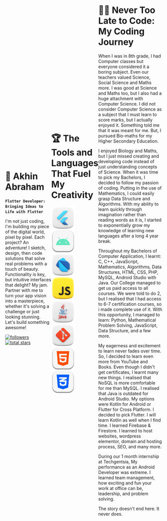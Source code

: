 <html>
   <body style="display:flex; justify-content:center;align-items:center;">
         <div>
   <h1>🎯 Akhin Abraham</h1>

**`Flutter Developer: Bringing Ideas to Life with Flutter`**

I'm not just coding, I'm building my piece of the digital world, pixel by pixel. Each project? An adventure! I sketch, design, then code solutions that solve real problems with a touch of beauty. Functionality is key, but intuitive interfaces that delight? My jam. Partner with me to turn your app vision into a masterpiece, whether it's solving a challenge or just looking stunning. Let's build something awesome!

   <p align="left">
      <a href="https://github.com/theakhinabraham?tab=followers">
         <img alt="followers" title="Follow me on Github" src="https://custom-icon-badges.demolab.com/github/followers/theakhinabraham?color=B9FBFF&labelColor=B9FBFF&style=for-the-badge&logo=person-add&label=Follow&logoColor=black"/>
      </a>
      <a href="https://github.com/theakhinabraham?tab=repositories&sort=stargazers">
         <img alt="total stars" title="Total stars on GitHub" src="https://custom-icon-badges.demolab.com/github/stars/theakhinabraham?color=B9FBFF&style=for-the-badge&labelColor=000000&logo=star"/>
      </a>
   </p>
<br>
</div>

<div>
   <h1>🏆 The Tools and Languages That Fuel My Creativity</h1>
   <img align="left" alt="Flutter" height=75px style="padding-right:10px;" src="/img/Flutter.png"/>
   <img align="left" alt="Android" height=75px style="padding-right:10px;" src="/img/Android.png"/>
   <img align="left" alt="Dart" height=75px style="padding-right:10px;" src="/img/Dart.png"/>
   <img align="left" alt="JavaScript" height=75px style="padding-right:10px;" src="/img/JavaScript.png"/>
   <img align="left" alt="Java" height=75px style="padding-right:10px;" src="/img/Java.png"/>
   <img align="left" alt="Git" height=75px style="padding-right:10px;" src="/img/Git.png"/>
   <img align="left" alt="HTML" height=75px style="padding-right:10px;" src="/img/HTML.png"/>
   <img align="left" alt="CSS" height=75px style="padding-right:10px;" src="/img/CSS.png"/>
   <br>
   <br>  
</div>    

<div>
   <h1>👨‍🚀 Never Too Late to Code: My Coding Journey</h1>

When I was in 8th grade, I had Computer classes but everyone considered it a boring subject. Even our teachers valued Science, Social Science and Maths more. I was good at Science and Maths too, but I also had a huge attachment with Computer Science. I did not consider Computer Science as a subject that I must learn to score marks, but I actually enjoyed it. Something told me that it was meant for me. But, I pursued Bio-maths for my Higher Secondary Education.

I enjoyed Biology and Maths, but I just missed creating and developing code instead of just understanding concepts of Science. When it was time to pick my Bachelors, I decided to follow my passion of coding. Putting in the use of Mathematics, I could easily grasp Data Structure and Algorithms. With my ability to learn quickly through imagination rather than reading words as it is, I started to exponentially grow my knowledge of learning new languages after a long 4 year break.

Throughout my Bachelors of Computer Application, I learnt: C, C++, JavaScript, Mathematics, Algorithms, Data Structures, HTML, CSS, PHP, MySQL, Android Studio with Java. Our College managed to get us paid access to all courses. We were told to do 2, but I realised that I had access to 6-7 certification courses, so i made complete use of it. With this opportunity, I managed to learn: Python, Mathematical Problem Solving, JavaScript, Data Structure, and a few more.

My eagerness and excitement to learn never fades over time. So, I decided to learn even more from YouTube and Books. Even though I didn't get certificates, I learnt many new things. I realised that NoSQL is more comfortable for me than MySQL. I realised that Java is outdated for Android Studio. My options were Kotlin for Android or Flutter for Cross Platform. I decided to pick Flutter. I will learn Kotlin as well when I find time. I learned Firebase & Firestore. I learned to host websites, wordpress elementor, domain and hosting process, SEO, and many more.

During our 1 month internship at Techgentsia, My performance as an Android Developer was extreme. I learned team management, how exciting and fun your work at office can be, leadership, and problem solving.

The story doesn't end here. It never does.
</div>
   </body>
</html>
